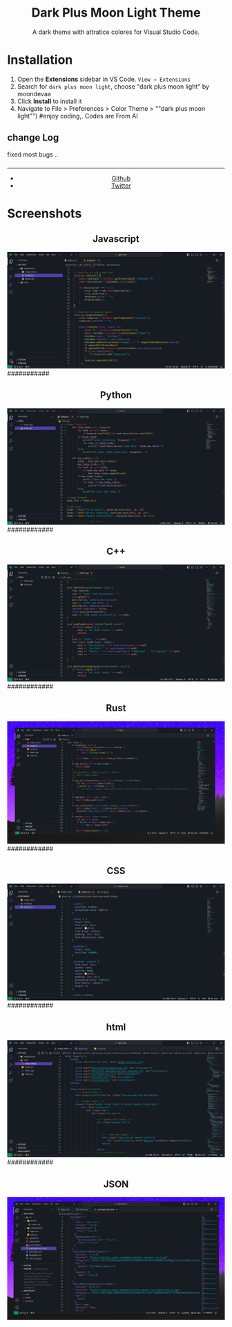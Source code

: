 <div align="center">

# Dark Plus Moon Light Theme

A dark theme with attratice colores for Visual Studio Code.
</div>

# Installation

1. Open the **Extensions** sidebar in VS Code. `View → Extensions`
2. Search for `dark plus moon light`, choose "dark plus moon light" by moondevaa
3. Click **Install** to install it
4. Navigate to File > Preferences > Color Theme > ""dark plus moon light"")
#enjoy coding,.
Codes are From AI
## change Log
fixed most bugs ..
###
  <div align="center">
    <hr />
    <ul>
    <li> <a href="https://github.com/AaBbdev29">Github</a> </li>
    <li> <a href="https://twitter.com/imaginative_dev">Twitter</a></li>
    </ul>
  </div>

# Screenshots

<div align="center">
    <h2>Javascript</h2>
    <img src="https://raw.githubusercontent.com/AaBbdev29/Darkplusmoonlite/main/js.png" alt="Moon in Javascript"/>
</div>
###########
 <div align="center">
    <h2>Python</h2>
    <img src="https://raw.githubusercontent.com/AaBbdev29/Darkplusmoonlite/main/py.png" alt="Moon in Python"/>
</div>
############
 <br/>
<div align="center">
    <h2>C++</h2>
    <img src="https://raw.githubusercontent.com/AaBbdev29/Darkplusmoonlite/main/cpp.png" alt="Moon in C++"/>
</div>
############
<div align="center">
    <h2>Rust</h2>
    <img src="https://github.com/AaBbdev29/Darkplusmoonlite/blob/main/screenshots/rust.png?raw=true" alt="Moon in Rust"/>
</div>
############
<div align="center">
    <h2>CSS</h2>
    <img src="https://raw.githubusercontent.com/AaBbdev29/Darkplusmoonlite/main/css.png" alt="Moon in Css"/>
</div>
############
<div align="center">
    <h2>html</h2>
    <img src="https://raw.githubusercontent.com/AaBbdev29/Darkplusmoonlite/main/html.png" alt="Moon in html"/>
</div>
############
<div align="center">
    <h2>JSON</h2>
    <img src="https://github.com/AaBbdev29/Darkplusmoonlite/blob/main/screenshots/json1.png?raw=true" alt="Moon in JSON"/>
</div>
